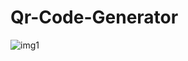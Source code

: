 # Qr-Code-Generator
![img1](https://user-images.githubusercontent.com/72973152/209452283-cb20d631-164f-44ca-9f44-bded8f38b478.png)

